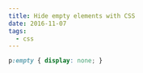 ```yaml
---
title: Hide empty elements with CSS
date: 2016-11-07
tags:
  - css
---
```


~~~css
p:empty { display: none; }
~~~
